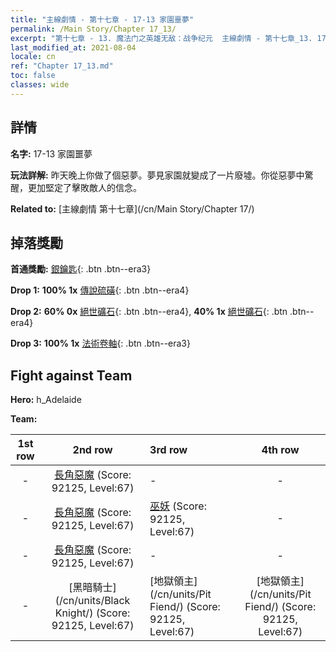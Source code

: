 ```yaml
---
title: "主線劇情 - 第十七章 - 17-13 家園噩夢"
permalink: /Main Story/Chapter 17_13/
excerpt: "第十七章 - 13. 魔法门之英雄无敌：战争纪元  主線劇情 - 第十七章_13. 17-13 家園噩夢"
last_modified_at: 2021-08-04
locale: cn
ref: "Chapter 17_13.md"
toc: false
classes: wide
---
```


## 詳情

 **名字:** 17-13 家園噩夢

 **玩法詳解:** 昨天晚上你做了個惡夢。夢見家園就變成了一片廢墟。你從惡夢中驚醒，更加堅定了擊敗敵人的信念。

 **Related to:** [主線劇情 第十七章](/cn/Main Story/Chapter 17/)

## 掉落獎勵

 **首通獎勵:** [銀鑰匙](/cn/Items/con_693/){: .btn .btn--era3}

 **Drop 1:** **100% 1x** [傳說硫磺](/cn/Items/mat_57/){: .btn .btn--era4}

 **Drop 2:** **60% 0x** [絕世礦石](/cn/Items/mat_47/){: .btn .btn--era4}, **40% 1x** [絕世礦石](/cn/Items/mat_47/){: .btn .btn--era4}

 **Drop 3:** **100% 1x** [法術卷軸](/cn/Items/con_694/){: .btn .btn--era3}


## Fight against Team
 **Hero:** h_Adelaide

 **Team:**


  | 1st row | 2nd row | 3rd row | 4th row |
  |:----:|:----:|:----|:----:|
  | - | [長角惡魔](/cn/units/Demon/) (Score: 92125, Level:67)  | - | - |
  | - | [長角惡魔](/cn/units/Demon/) (Score: 92125, Level:67)  | [巫妖](/cn/units/Lich/) (Score: 92125, Level:67)  | - |
  | - | [長角惡魔](/cn/units/Demon/) (Score: 92125, Level:67)  | - | - |
  | - | [黑暗騎士](/cn/units/Black Knight/) (Score: 92125, Level:67)  | [地獄領主](/cn/units/Pit Fiend/) (Score: 92125, Level:67)  | [地獄領主](/cn/units/Pit Fiend/) (Score: 92125, Level:67)  |



